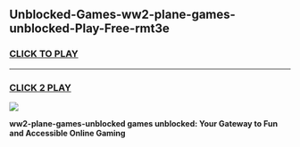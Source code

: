 
## Unblocked-Games-ww2-plane-games-unblocked-Play-Free-rmt3e
<h3>
<a href="https://premium76.site?title=ww2-plane-games-unblocked&ref=18A">CLICK TO PLAY</a></h3>
<hr>

<h3>
<a href="https://premium76.site?title=ww2-plane-games-unblocked&ref=18A">CLICK 2 PLAY</a>
  
</h3>

<a href="https://premium76.site?title=ww2-plane-games-unblocked&ref=18A"><img src="https://clearcache.store/games.png"></a>


**ww2-plane-games-unblocked games unblocked: Your Gateway to Fun and Accessible Online Gaming**

